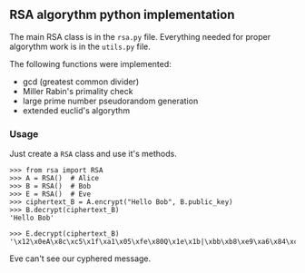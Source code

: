 ## RSA algorythm python implementation
The main RSA class is in the `rsa.py` file. Everything needed for proper algorythm work is in the `utils.py` file.  

The following functions were implemented:
-    gcd (greatest common divider)
-    Miller Rabin's primality check
-    large prime number pseudorandom generation
-    extended euclid's algorythm

### Usage

Just create a `RSA` class and use it's methods.

    >>> from rsa import RSA
    >>> A = RSA()  # Alice
    >>> B = RSA()  # Bob
    >>> E = RSA()  # Eve
    >>> ciphertext_B = A.encrypt("Hello Bob", B.public_key)
    >>> B.decrypt(ciphertext_B) 
    'Hello Bob'

    >>> E.decrypt(ciphertext_B)
    '\x12\x0eA\x8c\xc5\x1f\xa1\x05\xfe\x80Q\x1e\x1b|\xbb\xb8\xe9\xa6\x84\xc1\xda\x8b:XC\xed\x91\xb8\x12q\x11\xd9'
    
Eve can't see our cyphered message.
